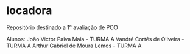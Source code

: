 # locadora
Repositório destinado a 1° avaliação de POO

Alunos: João Victor Paiva Maia - TURMA A
        Vandré Cortês  de Oliveira - TURMA A
        Arthur Gabriel de Moura Lemos - TURMA A
